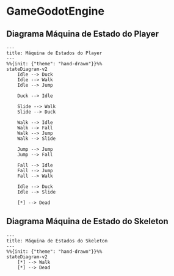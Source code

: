 # GameGodotEngine

## Diagrama Máquina de Estado do Player
```mermaid
---
title: Máquina de Estados do Player
---
%%{init: {"theme": "hand-drawn"}}%%
stateDiagram-v2
    Idle --> Duck
    Idle --> Walk
    Idle --> Jump

    Duck --> Idle

    Slide --> Walk
    Slide --> Duck

    Walk --> Idle
    Walk --> Fall
    Walk --> Jump
    Walk --> Slide
    
    Jump --> Jump
    Jump --> Fall
    
    Fall --> Idle
    Fall --> Jump
    Fall --> Walk

    Idle --> Duck
    Idle --> Slide

	[*] --> Dead

```
## Diagrama Máquina de Estado do Skeleton
```mermaid
---
title: Máquina de Estados do Skeleton
---
%%{init: {"theme": "hand-drawn"}}%%
stateDiagram-v2
    [*] --> Walk
	[*] --> Dead

```
